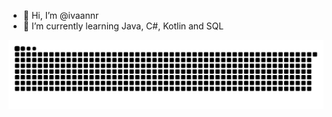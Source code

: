 - 👋 Hi, I’m @ivaannr
- 🌱 I’m currently learning Java, C#, Kotlin and SQL

![GitHub Snake dark](https://github.com/ivaannr/ivaannr/blob/output/github-contribution-grid-snake-dark.svg)
